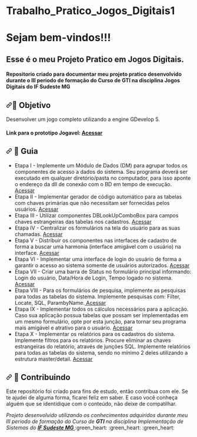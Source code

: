 # Trabalho_Pratico_Jogos_Digitais1


<h1> Sejam bem-vindos!!! </h1>
<h2> Esse é o meu Projeto Pratico em Jogos Digitais. </h2>

<h4> Repositorio criado para documentar meu projeto pratico desenvolvido durante o III periodo de formação do Curso de GTI
 na disciplina Jogos Digitais do IF Sudeste MG </h4>


<h2 dir="auto"><a id="user-content--objetivo-do-projeto" class="anchor" aria-hidden="true" href="#-objetivo-do-projeto"><svg class="octicon octicon-link" viewBox="0 0 16 16" version="1.1" width="16" height="16" aria-hidden="true"><path fill-rule="evenodd" d="M7.775 3.275a.75.75 0 001.06 1.06l1.25-1.25a2 2 0 112.83 2.83l-2.5 2.5a2 2 0 01-2.83 0 .75.75 0 00-1.06 1.06 3.5 3.5 0 004.95 0l2.5-2.5a3.5 3.5 0 00-4.95-4.95l-1.25 1.25zm-4.69 9.64a2 2 0 010-2.83l2.5-2.5a2 2 0 012.83 0 .75.75 0 001.06-1.06 3.5 3.5 0 00-4.95 0l-2.5 2.5a3.5 3.5 0 004.95 4.95l1.25-1.25a.75.75 0 00-1.06-1.06l-1.25 1.25a2 2 0 01-2.83 0z"></path></svg></a><g-emoji class="g-emoji" alias="dart" fallback-src="https://github.githubassets.com/images/icons/emoji/unicode/1f3af.png">🎯</g-emoji> Objetivo </h2>
 
Desenvolver um jogo completo utilizando a engine GDevelop 5.


<h4> 
 Link para o prototipo Jogavel: 
<a href="https://"> <strong> Acessar </strong></a>
</h4>


<h2 dir="auto"><a id="user-content---guia-" class="anchor" aria-hidden="true" href="#--guia-"><svg class="octicon octicon-link" viewBox="0 0 16 16" version="1.1" width="16" height="16" aria-hidden="true"><path fill-rule="evenodd" d="M7.775 3.275a.75.75 0 001.06 1.06l1.25-1.25a2 2 0 112.83 2.83l-2.5 2.5a2 2 0 01-2.83 0 .75.75 0 00-1.06 1.06 3.5 3.5 0 004.95 0l2.5-2.5a3.5 3.5 0 00-4.95-4.95l-1.25 1.25zm-4.69 9.64a2 2 0 010-2.83l2.5-2.5a2 2 0 012.83 0 .75.75 0 001.06-1.06 3.5 3.5 0 00-4.95 0l-2.5 2.5a3.5 3.5 0 004.95 4.95l1.25-1.25a.75.75 0 00-1.06-1.06l-1.25 1.25a2 2 0 01-2.83 0z"></path></svg></a> <g-emoji class="g-emoji" alias="vertical_traffic_light" fallback-src="https://github.githubassets.com/images/icons/emoji/unicode/1f6a6.png">🚦</g-emoji> Guia </h2>

<ul dir="auto">
<li> Etapa I - Implemente um Módulo de Dados (DM) para agrupar todos os componentes de acesso a dados do sistema. Seu programa deverá ser executado em qualquer diretório/pasta no computador, para isso aponte o endereço da dll de conexão com o BD em tempo de execução. <a href=" https:// "> Acessar </a></li>
<li> Etapa II - Implementar gerador de código automático para as tabelas com chaves primárias que não necessitam ser fornecidas pelos usuários. <a href=" https:// "> Acessar </a></li>
<li> Etapa III - Utilizar componentes DBLookUpComboBox para campos chaves estrangeiras das tabelas nos cadastros. <a href=" https:// "> Acessar </a></li>
<li> Etapa IV - Centralizar os formulários na tela do usuário para as suas chamadas.  <a href=" https:// "> Acessar </a></li>
<li> Etapa V - Distribuir os componentes nas interfaces de cadastro de forma a buscar uma harmonia (interface amigável com o usuário) na interface. <a href=" https:// "> Acessar </a></li>
<li> Etapa VI - Implementar uma interface de login do usuário de forma a garantir o acesso ao sistema somente de usuários autorizados. <a href=" https:// "> Acessar </a></li>
<li> Etapa VII - Criar uma barra de Status no formulário principal informando: Login do usuário, Data/Hora de Login, Tempo logado no sistema.<a href=" https:// "> Acessar </a></li>
<li> Etapa VIII - Para os formulários de pesquisa, implemente as pesquisas para todas as tabelas do sistema. Implemente pesquisas com: Filter, Locate, SQL, ParambyName.<a href=" https:// "> Acessar </a></li>
<li> Etapa IX - Implementar todos os cálculos necessários para a aplicação. Caso sua aplicação possua tabelas que possam ser implementadas em um mesmo formulário, opte por esta junção, para tornar seu programa mais amigável e atrativo para o usuário. <a href=" https:// "> Acessar </a></li>
<li> Etapa X - Implementar os relatórios para os cadastros do sistema. Implemente filtros para os relatórios. Procure eliminar as chaves estrangeiras do relatório, através de junções SQL. Implemente relatórios para todas as tabelas do sistema, sendo no mínimo 2 deles utilizando a estrutura master/detail. <a href=" https:// "> Acessar </a></li>
</ul>



<h2 dir="auto"><a id="user-content---contribuindo-" class="anchor" aria-hidden="true" href="#--contribuindo-"><svg class="octicon octicon-link" viewBox="0 0 16 16" version="1.1" width="16" height="16" aria-hidden="true"><path fill-rule="evenodd" d="M7.775 3.275a.75.75 0 001.06 1.06l1.25-1.25a2 2 0 112.83 2.83l-2.5 2.5a2 2 0 01-2.83 0 .75.75 0 00-1.06 1.06 3.5 3.5 0 004.95 0l2.5-2.5a3.5 3.5 0 00-4.95-4.95l-1.25 1.25zm-4.69 9.64a2 2 0 010-2.83l2.5-2.5a2 2 0 012.83 0 .75.75 0 001.06-1.06 3.5 3.5 0 00-4.95 0l-2.5 2.5a3.5 3.5 0 004.95 4.95l1.25-1.25a.75.75 0 00-1.06-1.06l-1.25 1.25a2 2 0 01-2.83 0z"></path></svg></a> <g-emoji class="g-emoji" alias="handshake" fallback-src="https://github.githubassets.com/images/icons/emoji/unicode/1f91d.png">🤝</g-emoji> Contribuindo </h2>




<p dir="auto">Este repositório foi criado para fins de estudo, então contribua com ele. Se te ajudei de alguma forma, ficarei feliz em
saber. E caso você conheça alguém que se identidique com o conteúdo, não deixe de compatilhar.</p>


<p dir="auto"> 
 <em>
  Projeto desenvolvido utilizando os conhecimentos adquiridos durante meu III periodo de formação do Curso de <strong> GTI </strong>
  na disciplina Implementação de Sistemas do <a href="https://www.ifsudestemg.edu.br/muriae"> <strong> IF Sudeste MG </strong></a>
 </em> 
 :green_heart: :green_heart: :green_heart: 
</p>

